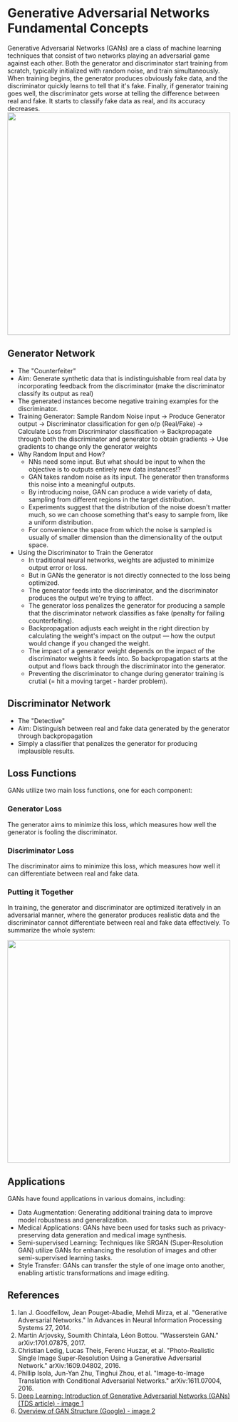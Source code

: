 # Generative Adversarial Networks Fundamental Concepts
Generative Adversarial Networks (GANs) are a class of machine learning techniques that consist of two networks playing an adversarial game against each other. Both the generator and discriminator start training from scratch, typically initialized with random noise, and train simultaneously. When training begins, the generator produces obviously fake data, and the discriminator quickly learns to tell that it's fake. Finally, if generator training goes well, the discriminator gets worse at telling the difference between real and fake. It starts to classify fake data as real, and its accuracy decreases.
<img src="https://github.com/shreya888/Daily-Code-Diary/assets/25200389/01b0d0ed-2b79-4e67-bf0f-a0adaf643154" width="500">

## Generator Network
* The "Counterfeiter"
* Aim: Generate synthetic data that is indistinguishable from real data by incorporating feedback from the discriminator (make the discriminator classify its output as real)
* The generated instances become negative training examples for the discriminator.
* Training Generator: Sample Random Noise input -> Produce Generator output -> Discriminator classification for gen o/p (Real/Fake) -> Calculate Loss from Discriminator classification -> Backpropagate through both the discriminator and generator to obtain gradients -> Use gradients to change only the generator weights
* Why Random Input and How?
  * NNs need some input. But what should be input to when the objective is to outputs entirely new data instances!?
  * GAN takes random noise as its input. The generator then transforms this noise into a meaningful outputs.
  * By introducing noise, GAN can produce a wide variety of data, sampling from different regions in the target distribution.
  * Experiments suggest that the distribution of the noise doesn't matter much, so we can choose something that's easy to sample from, like a uniform distribution.
  * For convenience the space from which the noise is sampled is usually of smaller dimension than the dimensionality of the output space.
* Using the Discriminator to Train the Generator
  * In traditional neural networks, weights are adjusted to minimize output error or loss.
  * But in GANs the generator is not directly connected to the loss being optimized.
  * The generator feeds into the discriminator, and the discriminator produces the output we're trying to affect.
  * The generator loss penalizes the generator for producing a sample that the discriminator network classifies as fake (penalty for failing counterfeiting). 
  * Backpropagation adjusts each weight in the right direction by calculating the weight's impact on the output — how the output would change if you changed the weight.
  * The impact of a generator weight depends on the impact of the discriminator weights it feeds into. So backpropagation starts at the output and flows back through the discriminator into the generator.
  * Preventing the discriminator to change during generator training is crutial (= hit a moving target - harder problem).

## Discriminator Network
* The "Detective"
* Aim: Distinguish between real and fake data generated by the generator through backpropagation
* Simply a classifier that penalizes the generator for producing implausible results.

## Loss Functions
GANs utilize two main loss functions, one for each component:

### Generator Loss
The generator aims to minimize this loss, which measures how well the generator is fooling the discriminator.


### Discriminator Loss
The discriminator aims to minimize this loss, which measures how well it can differentiate between real and fake data.


### Putting it Together
In training, the generator and discriminator are optimized iteratively in an adversarial manner, where the generator produces realistic data and the discriminator cannot differentiate between real and fake data effectively. To summarize the whole system:

<img src="https://github.com/shreya888/Daily-Code-Diary/assets/25200389/04c1bd64-b8cf-42c4-b923-f7038be90d72" width=500>

## Applications
GANs have found applications in various domains, including:
* Data Augmentation: Generating additional training data to improve model robustness and generalization.
* Medical Applications: GANs have been used for tasks such as privacy-preserving data generation and medical image synthesis.
* Semi-supervised Learning: Techniques like SRGAN (Super-Resolution GAN) utilize GANs for enhancing the resolution of images and other semi-supervised learning tasks.
* Style Transfer: GANs can transfer the style of one image onto another, enabling artistic transformations and image editing.

## References
1. Ian J. Goodfellow, Jean Pouget-Abadie, Mehdi Mirza, et al. "Generative Adversarial Networks." In Advances in Neural Information Processing Systems 27, 2014.
2. Martin Arjovsky, Soumith Chintala, Léon Bottou. "Wasserstein GAN." arXiv:1701.07875, 2017.
3. Christian Ledig, Lucas Theis, Ferenc Huszar, et al. "Photo-Realistic Single Image Super-Resolution Using a Generative Adversarial Network." arXiv:1609.04802, 2016.
4. Phillip Isola, Jun-Yan Zhu, Tinghui Zhou, et al. "Image-to-Image Translation with Conditional Adversarial Networks." arXiv:1611.07004, 2016.
5. [Deep Learning: Introduction of Generative Adversarial Networks (GANs) (TDS article) - image 1](https://towardsdatascience.com/deep-learning-introduction-of-generative-adversarial-networks-gans-ae22c4350b1f)
6. [Overview of GAN Structure (Google) - image 2](https://developers.google.com/machine-learning/gan/gan_structure)
